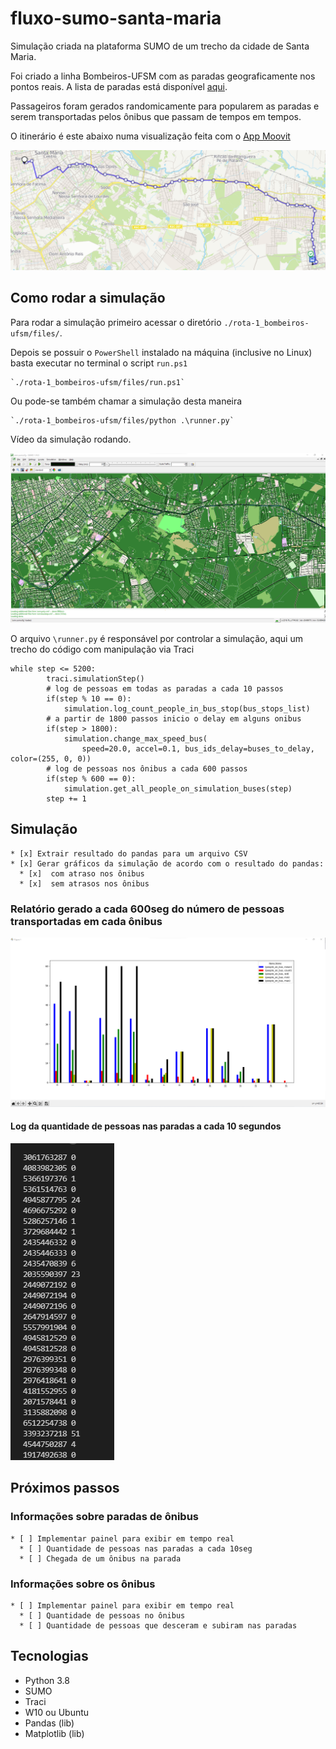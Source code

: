 # fluxo-sumo-santa-maria

Simulação criada na plataforma SUMO de um trecho da cidade de Santa Maria. 

Foi criado a linha Bombeiros-UFSM com as paradas geograficamente nos pontos reais. A lista de paradas está disponível [aqui](rota-1_bombeiros-ufsm/README.md).

Passageiros foram gerados randomicamente para popularem as paradas e serem transportadas pelos ônibus que passam de tempos em tempos.

O itinerário é este abaixo numa visualização feita com o [App Moovit](https://moovitapp.com/santa_maria-4143/poi/UFSM/Parada%20Bombeiros/pt-br?tll=-29.71735_-53.71705&fll=-29.689202_-53.81529&customerId=4908&ref=7&poiType=error)

![image](resources/rotaA.png)

## Como rodar a simulação

Para rodar a simulação primeiro acessar o diretório `./rota-1_bombeiros-ufsm/files/`.

Depois se possuir o `PowerShell` instalado na máquina (inclusive no Linux) basta executar no terminal o script `run.ps1`

    `./rota-1_bombeiros-ufsm/files/run.ps1`

Ou pode-se também chamar a simulação desta maneira

    `./rota-1_bombeiros-ufsm/files/python .\runner.py`

Vídeo da simulação rodando.

[![Vídeo](resources/sumo.png)](https://youtu.be/_pl1Y_42GJk)

O arquivo `\runner.py` é responsável por controlar a simulação, aqui um trecho do código com manipulação via Traci

    while step <= 5200:
            traci.simulationStep()
            # log de pessoas em todas as paradas a cada 10 passos
            if(step % 10 == 0):
                simulation.log_count_people_in_bus_stop(bus_stops_list)
            # a partir de 1800 passos inicio o delay em alguns onibus
            if(step > 1800):
                simulation.change_max_speed_bus(
                    speed=20.0, accel=0.1, bus_ids_delay=buses_to_delay, color=(255, 0, 0))
            # log de pessoas nos ônibus a cada 600 passos
            if(step % 600 == 0):
                simulation.get_all_people_on_simulation_buses(step)
            step += 1

## Simulação

    * [x] Extrair resultado do pandas para um arquivo CSV
    * [x] Gerar gráficos da simulação de acordo com o resultado do pandas:
      * [x]  com atraso nos ônibus
      * [x]  sem atrasos nos ônibus

### Relatório gerado a cada 600seg do número de pessoas transportadas em cada ônibus
![image](resources/report.png)

#### Log da quantidade de pessoas nas paradas a cada 10 segundos
![image](resources/bus-stop.png)

## Próximos passos

### Informações sobre paradas de ônibus
  
    * [ ] Implementar painel para exibir em tempo real
      * [ ] Quantidade de pessoas nas paradas a cada 10seg
      * [ ] Chegada de um ônibus na parada

### Informações sobre os ônibus

    * [ ] Implementar painel para exibir em tempo real
      * [ ] Quantidade de pessoas no ônibus
      * [ ] Quantidade de pessoas que desceram e subiram nas paradas

## Tecnologias

* Python 3.8
* SUMO
* Traci
* W10 ou Ubuntu
* Pandas (lib)
* Matplotlib (lib)
  

